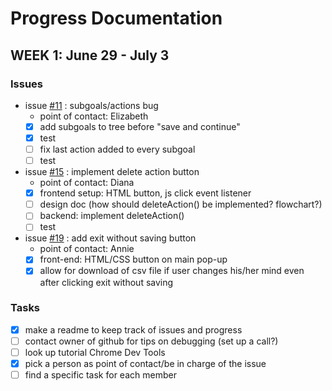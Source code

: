 # Progress Documentation

## WEEK 1: June 29 - July 3
### Issues
* issue [#11](../../issues/11) : subgoals/actions bug
    * point of contact: Elizabeth
    - [x] add subgoals to tree before "save and continue"
    - [x] test
    - [ ] fix last action added to every subgoal
    - [ ] test
    
* issue [#15](../../issues/15) : implement delete action button
    * point of contact: Diana
    - [x] frontend setup: HTML button, js click event listener
    - [ ] design doc (how should deleteAction() be implemented? flowchart?)
    - [ ] backend: implement deleteAction()
    - [ ] test 
    
* issue [#19](../../issues/19) : add exit without saving button
    * point of contact: Annie
    - [x] front-end: HTML/CSS button on main pop-up
    - [x] allow for download of csv file if user changes his/her mind even after clicking exit without saving
 
### Tasks
- [x] make a readme to keep track of issues and progress
- [ ] contact owner of github for tips on debugging (set up a call?)
- [ ] look up tutorial Chrome Dev Tools
- [x] pick a person as point of contact/be in charge of the issue
- [ ] find a specific task for each member
